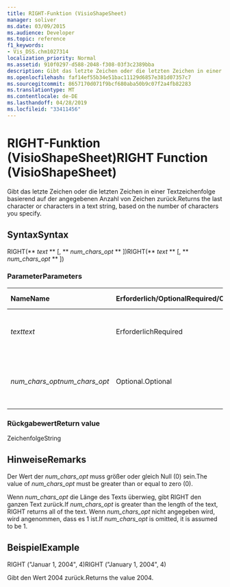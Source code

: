 ```yaml
---
title: RIGHT-Funktion (VisioShapeSheet)
manager: soliver
ms.date: 03/09/2015
ms.audience: Developer
ms.topic: reference
f1_keywords:
- Vis_DSS.chm1027314
localization_priority: Normal
ms.assetid: 910f0297-d588-2048-f308-03f3c2389bba
description: Gibt das letzte Zeichen oder die letzten Zeichen in einer Textzeichenfolge basierend auf der angegebenen Anzahl von Zeichen zurück.
ms.openlocfilehash: faf14ef55b34e51bac11129d6857e381d07357c7
ms.sourcegitcommit: 8657170d071f9bcf680aba50b9c07f2a4fb82283
ms.translationtype: MT
ms.contentlocale: de-DE
ms.lasthandoff: 04/28/2019
ms.locfileid: "33411456"
---
```

# <a name="right-function-visioshapesheet"></a><span data-ttu-id="d323d-103">RIGHT-Funktion (VisioShapeSheet)</span><span class="sxs-lookup"><span data-stu-id="d323d-103">RIGHT Function (VisioShapeSheet)</span></span>

<span data-ttu-id="d323d-104">Gibt das letzte Zeichen oder die letzten Zeichen in einer Textzeichenfolge basierend auf der angegebenen Anzahl von Zeichen zurück.</span><span class="sxs-lookup"><span data-stu-id="d323d-104">Returns the last character or characters in a text string, based on the number of characters you specify.</span></span>
  
## <a name="syntax"></a><span data-ttu-id="d323d-105">Syntax</span><span class="sxs-lookup"><span data-stu-id="d323d-105">Syntax</span></span>

<span data-ttu-id="d323d-106">RIGHT(\*\* *text* \*\* [, \*\* *num_chars_opt* \*\* ])</span><span class="sxs-lookup"><span data-stu-id="d323d-106">RIGHT(\*\* *text* \*\* [, \*\* *num_chars_opt* \*\* ])</span></span> 
  
### <a name="parameters"></a><span data-ttu-id="d323d-107">Parameter</span><span class="sxs-lookup"><span data-stu-id="d323d-107">Parameters</span></span>

|<span data-ttu-id="d323d-108">**Name**</span><span class="sxs-lookup"><span data-stu-id="d323d-108">**Name**</span></span>|<span data-ttu-id="d323d-109">**Erforderlich/Optional**</span><span class="sxs-lookup"><span data-stu-id="d323d-109">**Required/Optional**</span></span>|<span data-ttu-id="d323d-110">**Datentyp**</span><span class="sxs-lookup"><span data-stu-id="d323d-110">**Data Type**</span></span>|<span data-ttu-id="d323d-111">**Beschreibung**</span><span class="sxs-lookup"><span data-stu-id="d323d-111">**Description**</span></span>|
|:-----|:-----|:-----|:-----|
| <span data-ttu-id="d323d-112">_text_</span><span class="sxs-lookup"><span data-stu-id="d323d-112">_text_</span></span> <br/> |<span data-ttu-id="d323d-113">Erforderlich</span><span class="sxs-lookup"><span data-stu-id="d323d-113">Required</span></span>  <br/> |<span data-ttu-id="d323d-114">**String**</span><span class="sxs-lookup"><span data-stu-id="d323d-114">**String**</span></span> <br/> | <span data-ttu-id="d323d-115">Die Textzeichenfolge mit den zu extrahierenden Zeichen.</span><span class="sxs-lookup"><span data-stu-id="d323d-115">The text string containing the characters you want to extract.</span></span>  <br/> |
| <span data-ttu-id="d323d-116">_num_chars_opt_</span><span class="sxs-lookup"><span data-stu-id="d323d-116">_num_chars_opt_</span></span> <br/> |<span data-ttu-id="d323d-117">Optional.</span><span class="sxs-lookup"><span data-stu-id="d323d-117">Optional</span></span>  <br/> |<span data-ttu-id="d323d-118">**Number**</span><span class="sxs-lookup"><span data-stu-id="d323d-118">**Number**</span></span> <br/> |<span data-ttu-id="d323d-p101">Die Anzahl der Zeichen, die extrahiert werden sollen. Standardwert ist 1.</span><span class="sxs-lookup"><span data-stu-id="d323d-p101">The number of characters you want to extract. The default is 1.</span></span>  <br/> |
   
### <a name="return-value"></a><span data-ttu-id="d323d-121">Rückgabewert</span><span class="sxs-lookup"><span data-stu-id="d323d-121">Return value</span></span>

<span data-ttu-id="d323d-122">Zeichenfolge</span><span class="sxs-lookup"><span data-stu-id="d323d-122">String</span></span>
  
## <a name="remarks"></a><span data-ttu-id="d323d-123">Hinweise</span><span class="sxs-lookup"><span data-stu-id="d323d-123">Remarks</span></span>

<span data-ttu-id="d323d-124">Der Wert der  _num_chars_opt_ muss größer oder gleich Null (0) sein.</span><span class="sxs-lookup"><span data-stu-id="d323d-124">The value of  _num_chars_opt_ must be greater than or equal to zero (0).</span></span> 
  
<span data-ttu-id="d323d-125">Wenn  _num_chars_opt_ die Länge des Texts überwieg, gibt RIGHT den ganzen Text zurück.</span><span class="sxs-lookup"><span data-stu-id="d323d-125">If  _num_chars_opt_ is greater than the length of the text, RIGHT returns all of the text.</span></span> <span data-ttu-id="d323d-126">Wenn  _num_chars_opt_ nicht angegeben wird, wird angenommen, dass es 1 ist.</span><span class="sxs-lookup"><span data-stu-id="d323d-126">If  _num_chars_opt_ is omitted, it is assumed to be 1.</span></span> 
  
## <a name="example"></a><span data-ttu-id="d323d-127">Beispiel</span><span class="sxs-lookup"><span data-stu-id="d323d-127">Example</span></span>

<span data-ttu-id="d323d-128">RIGHT ("Januar 1, 2004", 4)</span><span class="sxs-lookup"><span data-stu-id="d323d-128">RIGHT ("January 1, 2004", 4)</span></span> 
  
<span data-ttu-id="d323d-129">Gibt den Wert 2004 zurück.</span><span class="sxs-lookup"><span data-stu-id="d323d-129">Returns the value 2004.</span></span> 
  

